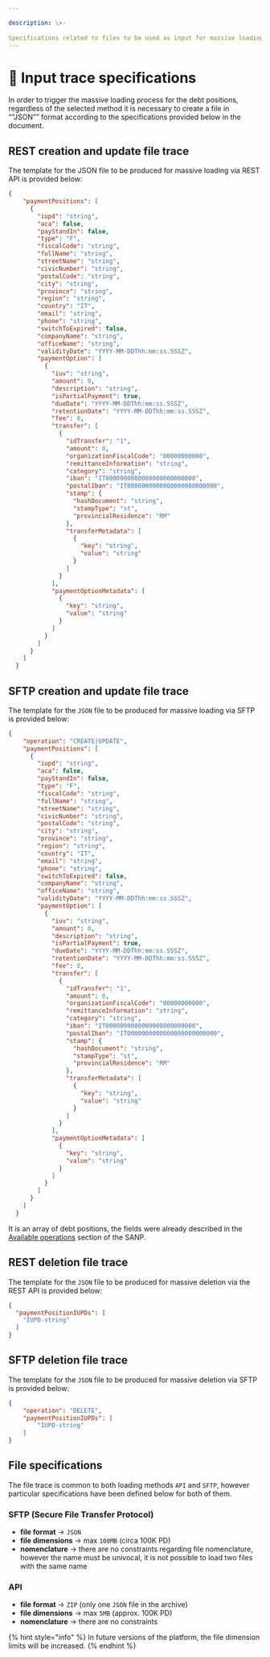 ```yaml
---

description: \>-  
Specifications related to files to be used as input for massive loading services
---
```


# 📄 Input trace specifications

In order to trigger the massive loading process for the debt positions, regardless of the selected method it is necessary to create a file in “”JSON”” format according to the specifications provided below in the document.

## REST creation and update file trace

The template for the JSON file to be produced for massive loading via REST API is provided below:

```json
{
    "paymentPositions": [
      {
        "iupd": "string",
        "aca": false,
        "payStandIn": false,
        "type": "F",
        "fiscalCode": "string",
        "fullName": "string",
        "streetName": "string",
        "civicNumber": "string",
        "postalCode": "string",
        "city": "string",
        "province": "string",
        "region": "string",
        "country": "IT",
        "email": "string",
        "phone": "string",
        "switchToExpired": false,
        "companyName": "string",
        "officeName": "string",
        "validityDate": "YYYY-MM-DDThh:mm:ss.SSSZ",
        "paymentOption": [
          {
            "iuv": "string",
            "amount": 0,
            "description": "string",
            "isPartialPayment": true,
            "dueDate": "YYYY-MM-DDThh:mm:ss.SSSZ",
            "retentionDate": "YYYY-MM-DDThh:mm:ss.SSSZ",
            "fee": 0,
            "transfer": [
              {
                "idTransfer": "1",
                "amount": 0,
                "organizationFiscalCode": "00000000000",
                "remittanceInformation": "string",
                "category": "string",
                "iban": "IT0000000000000000000000000",
                "postalIban": "IT0000000000000000000000000",
                "stamp": {
                  "hashDocument": "string",
                  "stampType": "st",
                  "provincialResidence": "RM"
                },
                "transferMetadata": [
                  {
                    "key": "string",
                    "value": "string"
                  }
                ]
              }
            ],
            "paymentOptionMetadata": [
              {
                "key": "string",
                "value": "string"
              }
            ]
          }
        ]
      }
    ]
  }
```

## SFTP creation and update file trace

The template for the `JSON` file to be produced for massive loading via SFTP is provided below:

```json
{
    "operation": "CREATE|UPDATE",
    "paymentPositions": [
      {
        "iupd": "string",
        "aca": false,
        "payStandIn": false,
        "type": "F",
        "fiscalCode": "string",
        "fullName": "string",
        "streetName": "string",
        "civicNumber": "string",
        "postalCode": "string",
        "city": "string",
        "province": "string",
        "region": "string",
        "country": "IT",
        "email": "string",
        "phone": "string",
        "switchToExpired": false,
        "companyName": "string",
        "officeName": "string",
        "validityDate": "YYYY-MM-DDThh:mm:ss.SSSZ",
        "paymentOption": [
          {
            "iuv": "string",
            "amount": 0,
            "description": "string",
            "isPartialPayment": true,
            "dueDate": "YYYY-MM-DDThh:mm:ss.SSSZ",
            "retentionDate": "YYYY-MM-DDThh:mm:ss.SSSZ",
            "fee": 0,
            "transfer": [
              {
                "idTransfer": "1",
                "amount": 0,
                "organizationFiscalCode": "00000000000",
                "remittanceInformation": "string",
                "category": "string",
                "iban": "IT0000000000000000000000000",
                "postalIban": "IT0000000000000000000000000",
                "stamp": {
                  "hashDocument": "string",
                  "stampType": "st",
                  "provincialResidence": "RM"
                },
                "transferMetadata": [
                  {
                    "key": "string",
                    "value": "string"
                  }
                ]
              }
            ],
            "paymentOptionMetadata": [
              {
                "key": "string",
                "value": "string"
              }
            ]
          }
        ]
      }
    ]
  }
```

It is an array of debt positions, the fields were already described in the [Available operations](../available-operations.md) section of the SANP.

## REST deletion file trace

The template for the `JSON` file to be produced for massive deletion via the REST API is provided below:

```json
{
  "paymentPositionIUPDs": [
    "IUPD-string"
  ]
}
```

## SFTP deletion file trace

The template for the `JSON` file to be produced for massive deletion via SFTP is provided below:

```json
{
    "operation": "DELETE",
    "paymentPositionIUPDs": [
        "IUPD-string"
    ]
}
```

## File specifications

The file trace is common to both loading methods `API` and `SFTP`, however particular specifications have been defined below for both of them.

### SFTP (Secure File Transfer Protocol)

* **file format** ->  `JSON`
* **file dimensions** -> max `100MB` (circa 100K PD)
* **nomenclature** -> there are no constraints regarding file nomenclature, however the name must be univocal, it is not possible to load two files with the same name

### API

* **file format** ->  `ZIP` (only one `JSON` file in the archive)
* **file dimensions** -> max `5MB` (approx. 100K PD)
* **nomenclature** -> there are no constraints

{% hint style="info" %} In future versions of the platform, the file dimension limits will be increased. {% endhint %}